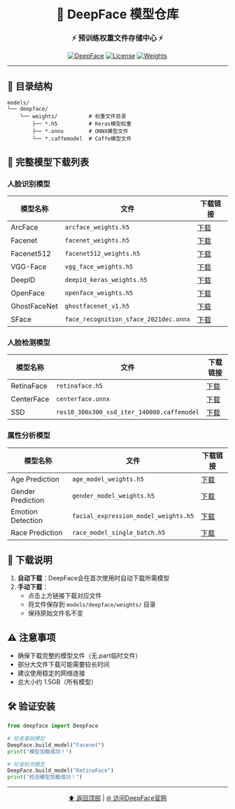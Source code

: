 <div align="center">

# 🤖 DeepFace 模型仓库

<h3>⚡ 预训练权重文件存储中心 ⚡</h3>

[![DeepFace](https://img.shields.io/badge/DeepFace-0.0.79-blue.svg)](https://github.com/serengil/deepface)
[![License](https://img.shields.io/badge/License-MIT-green.svg)](LICENSE)
[![Weights](https://img.shields.io/badge/Weights-Pretrained-orange.svg)](https://github.com/serengil/deepface/releases)

</div>

---

## 📂 目录结构

```
models/
└── deepface/
    └── weights/          # 权重文件目录
        ├── *.h5          # Keras模型权重
        ├── *.onnx        # ONNX模型文件
        └── *.caffemodel  # Caffe模型文件
```

## 🔗 完整模型下载列表

### 人脸识别模型

| 模型名称 | 文件 | 下载链接 |
|---------|------|---------|
| ArcFace | `arcface_weights.h5` | [下载](https://github.com/serengil/deepface/releases/download/v1.0/arcface_weights.h5) |
| Facenet | `facenet_weights.h5` | [下载](https://github.com/serengil/deepface/releases/download/v1.0/facenet_weights.h5) |
| Facenet512 | `facenet512_weights.h5` | [下载](https://github.com/serengil/deepface/releases/download/v1.0/facenet512_weights.h5) |
| VGG-Face | `vgg_face_weights.h5` | [下载](https://github.com/serengil/deepface/releases/download/v1.0/vgg_face_weights.h5) |
| DeepID | `deepid_keras_weights.h5` | [下载](https://github.com/serengil/deepface/releases/download/v1.0/deepid_keras_weights.h5) |
| OpenFace | `openface_weights.h5` | [下载](https://github.com/serengil/deepface/releases/download/v1.0/openface_weights.h5) |
| GhostFaceNet | `ghostfacenet_v1.h5` | [下载](https://github.com/serengil/deepface/releases/download/v1.0/ghostfacenet_v1.h5) |
| SFace | `face_recognition_sface_2021dec.onnx` | [下载](https://github.com/serengil/deepface/releases/download/v1.0/face_recognition_sface_2021dec.onnx) |

### 人脸检测模型

| 模型名称 | 文件 | 下载链接 |
|---------|------|---------|
| RetinaFace | `retinaface.h5` | [下载](https://github.com/serengil/deepface/releases/download/v1.0/retinaface.h5) |
| CenterFace | `centerface.onnx` | [下载](https://github.com/serengil/deepface/releases/download/v1.0/centerface.onnx) |
| SSD | `res10_300x300_ssd_iter_140000.caffemodel` | [下载](https://github.com/serengil/deepface/releases/download/v1.0/res10_300x300_ssd_iter_140000.caffemodel) |

### 属性分析模型

| 模型名称 | 文件 | 下载链接 |
|---------|------|---------|
| Age Prediction | `age_model_weights.h5` | [下载](https://github.com/serengil/deepface/releases/download/v1.0/age_model_weights.h5) |
| Gender Prediction | `gender_model_weights.h5` | [下载](https://github.com/serengil/deepface/releases/download/v1.0/gender_model_weights.h5) |
| Emotion Detection | `facial_expression_model_weights.h5` | [下载](https://github.com/serengil/deepface/releases/download/v1.0/facial_expression_model_weights.h5) |
| Race Prediction | `race_model_single_batch.h5` | [下载](https://github.com/serengil/deepface/releases/download/v1.0/race_model_single_batch.h5) |

## 💾 下载说明

1. **自动下载**：DeepFace会在首次使用时自动下载所需模型
2. **手动下载**：
   - 点击上方链接下载对应文件
   - 将文件保存到 `models/deepface/weights/` 目录
   - 保持原始文件名不变

## ⚠️ 注意事项

- 确保下载完整的模型文件（无.part临时文件）
- 部分大文件下载可能需要较长时间
- 建议使用稳定的网络连接
- 总大小约 1.5GB（所有模型）

## 🛠️ 验证安装

```python
from deepface import DeepFace

# 检查基础模型
DeepFace.build_model("Facenet")
print("模型加载成功！")

# 检查检测模型
DeepFace.build_model("RetinaFace")
print("检测模型加载成功！")
```

---

<div align="center">

[⬆️ 返回顶部](#deepface-模型仓库) | 
[🌐 访问DeepFace官网](https://github.com/serengil/deepface)

</div>